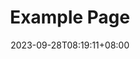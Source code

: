 ---
weight: 999
title: "Example Page"
description: ""
icon: "article"
date: "2023-09-28T08:19:11+08:00"
lastmod: "2023-09-28T08:19:11+08:00"
draft: true
toc: true
---